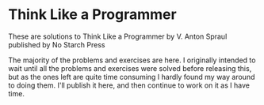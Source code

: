 # Think Like a Programmer

These are solutions to Think Like a Programmer by V. Anton Spraul published by No Starch Press

The majority of the problems and exercises are here. I originally intended to wait until all the problems and exercises were solved before releasing this, but as the ones left are quite time consuming I hardly found my way around to doing them. I'll publish it here, and then continue to work on it as I have time.
